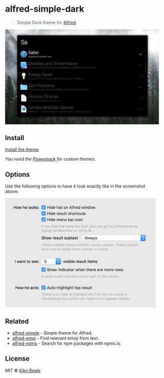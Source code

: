 # alfred-simple-dark

> Simple Dark theme for [Alfred](https://www.alfredapp.com).

<img src="screenshot.png" width="823">

## Install

[Install the theme](https://www.alfredapp.com/extras/theme/brD39uiykS/).

*You need the [Powerpack](https://www.alfredapp.com/powerpack/) for custom themes.*

## Options

Use the following options to have it look exactly like in the screenshot above.

<img src="screenshot-options.png" width="494">

## Related

- [alfred-simple](https://github.com/sindresorhus/alfred-simple) - Simple theme for Alfred.
- [alfred-emoj](https://github.com/sindresorhus/alfred-emoj) - Find relevant emoji from text.
- [alfred-npms](https://github.com/sindresorhus/alfred-npms) - Search for npm packages with npms.io.

## License

MIT © [Kiko Beats](https://kikobeats.com)
